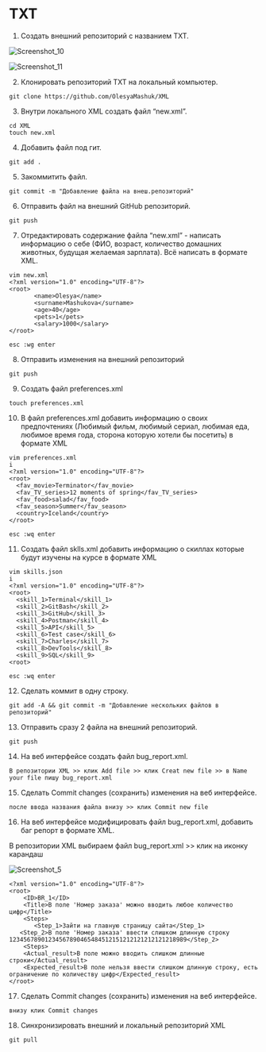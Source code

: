 # TXT

1. Создать внешний репозиторий c названием TXT.

![Screenshot_10](https://user-images.githubusercontent.com/91422609/172233026-e497eaec-516d-4768-a553-47a734f050c6.png)

![Screenshot_11](https://user-images.githubusercontent.com/91422609/172233067-00e4c8aa-ced0-4ecd-a4cf-7a300ddd1d3d.png)

 2. Клонировать репозиторий TXT на локальный компьютер.
 
 ``` git clone https://github.com/OlesyaMashuk/XML ```
 
 3. Внутри локального XML создать файл “new.xml”.
  
 ```
 cd XML
 touch new.xml 
 ```

 4. Добавить файл под гит.
 
 ``` git add . ```
 
 5. Закоммитить файл.
 
 ``` git commit -m "Добавление файла на внеш.репозиторий" ```
 
 6. Отправить файл на внешний GitHub репозиторий.
 
 ``` git push ```
 
 7. Отредактировать содержание файла “new.xml” - написать информацию о себе (ФИО, возраст, количество домашних животных, будущая желаемая зарплата).
 Всё написать в формате XML.
 ```
 vim new.xml
<?xml version="1.0" encoding="UTF-8"?>
<root>
		<name>Olesya</name>
		<surname>Mashukova</surname>
		<age>40</age>
		<pets>1</pets>
		<salary>1000</salary>
</root>

esc :wg enter 
```


8. Отправить изменения на внешний репозиторий
```
git push
```
9. Создать файл preferences.xml
```
touch preferences.xml
```
10. В файл preferences.xml добавить информацию о своих предпочтениях 
(Любимый фильм, любимый сериал, любимая еда, любимое время года, сторона которую хотели бы посетить) в формате XML
```
vim preferences.xml
i
<?xml version="1.0" encoding="UTF-8"?>
<root>
  <fav_movie>Terminator</fav_movie>
  <fav_TV_series>12 moments of spring</fav_TV_series>
  <fav_food>salad</fav_food>
  <fav_season>Summer</fav_season>
  <country>Iceland</country>
</root>

esc :wq enter
```
11.  Создать файл sklls.xml добавить информацию о скиллах которые будут изучены на курсе в формате XML
``` 
vim skills.json
i
<?xml version="1.0" encoding="UTF-8"?>
<root>
  <skill_1>Terminal</skill_1>
  <skill_2>GitBash</skill_2>
  <skill_3>GitHub</skill_3>
  <skill_4>Postman</skill_4>
  <skill_5>API</skill_5>
  <skill_6>Test case</skill_6>
  <skill_7>Charles</skill_7>
  <skill_8>DevTools</skill_8>
  <skill_9>SQL</skill_9>
<root>	

esc :wq enter
```
 12. Сделать коммит в одну строку.
```
git add -A && git commit -m "Добавление нескольких файлов в репозиторий"
```
 13. Отправить сразу 2 файла на внешний репозиторий.
 ```
 git push
 ```
 14. На веб интерфейсе создать файл bug_report.xml.
 ```
 В репозитории XML >> клик Add file >> клик Creat new file >> в Name your file пишу bug_report.xml
 ```
 15. Сделать Commit changes (сохранить) изменения на веб интерфейсе.
 ```
 после ввода названия файла внизу >> клик Commit new file
 ```
 16. На веб интерфейсе модифицировать файл bug_report.xml, добавить баг репорт в формате XML.

 В репозитории XML выбираем файл bug_report.xml >> клик на иконку карандаш

 
 ![Screenshot_5](https://user-images.githubusercontent.com/91422609/172230889-00cd2a2d-f554-4064-8a52-01684080c142.png)

 
 ```
 <?xml version="1.0" encoding="UTF-8"?>
 <root>
     <ID>BR_1</ID>
     <Title>В поле 'Номер заказа' можно вводить любое количество цифр</Title>
     <Steps>
        <Step_1>Зайти на главную страницу сайта</Step_1>
	<Step_2>В поле 'Номер заказа' ввести слишком длинную строку 12345678901234567890465484512151212121212121218989</Step_2>
     <Steps>
     <Actual_result>В поле можно вводить слишком длинные строки</Actual_result>
     <Expected_result>В поле нельзя ввести слишком длинную строку, есть ограничение по количеству цифр</Expected_result>
 </root>
 ```
 17. Сделать Commit changes (сохранить) изменения на веб интерфейсе.
 ```
 внизу клик Commit changes
 ```
 18.  Синхронизировать внешний и локальный репозиторий XML
 ```
 git pull
 ```
 

